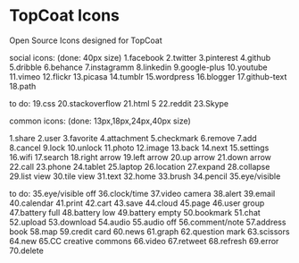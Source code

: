 TopCoat Icons
============

Open Source Icons designed for TopCoat



social icons:
(done: 40px size)
1.facebook
2.twitter
3.pinterest
4.github
5.dribble
6.behance
7.instagramm
8.linkedin
9.google-plus
10.youtube
11.vimeo
12.flickr
13.picasa
14.tumblr
15.wordpress
16.blogger
17.github-text
18.path

to do:
19.css
20.stackoverflow
21.html 5
22.reddit
23.Skype




common icons:
(done: 13px,18px,24px,40px size)

1.share
2.user
3.favorite
4.attachment
5.checkmark
6.remove
7.add     
8.cancel
9.lock 
10.unlock
11.photo
12.image
13.back
14.next
15.settings
16.wifi
17.search
18.right arrow
19.left arrow
20.up arrow
21.down arrow
22.call
23.phone
24.tablet
25.laptop
26.location
27.expand
28.collapse
29.list view
30.tile view
31.text
32.home
33.brush
34.pencil
35.eye/visible



to do:
35.eye/visible off
36.clock/time
37.video camera
38.alert
39.email
40.calendar
41.print
42.cart
43.save
44.cloud
45.page
46.user group
47.battery full
48.battery low
49.battery empty
50.bookmark
51.chat
52.upload
53.download
54.audio
55.audio off
56.comment/note
57.address book
58.map
59.credit card
60.news
61.graph
62.question mark
63.scissors
64.new
65.CC creative commons
66.video
67.retweet
68.refresh
69.error
70.delete

